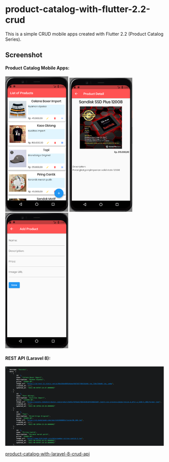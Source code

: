 # product-catalog-with-flutter-2.2-crud

This is a simple CRUD mobile apps created with Flutter 2.2 (Product Catalog Series).

## Screenshot

<h4 align="left">Product Catalog Mobile Apps:</h4>
<p align="left"> 
    <img src="https://github.com/hairulloh-sukur/product-catalog-with-flutter-2.2-crud/blob/master/screenshot/Show_Products.png" width="200"/>  
    <img src="https://github.com/hairulloh-sukur/product-catalog-with-flutter-2.2-crud/blob/master/screenshot/Detail_Product.png" width="200"/>  
    <img src="https://github.com/hairulloh-sukur/product-catalog-with-flutter-2.2-crud/blob/master/screenshot/Add_Product.png" width="200"/>
</p>

<h4 align="left">REST API (Laravel 8):</h4>
<p align="left">
  <img src="https://github.com/hairulloh-sukur/product-catalog-with-flutter-2.2-crud/blob/master/screenshot/REST_API.png" width="800"/>  
  
  <a href="https://github.com/hairulloh-sukur/product-catalog-with-laravel-8-crud-api" target="_blank"> product-catalog-with-laravel-8-crud-api</a> 
</p>

